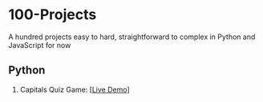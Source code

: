 # 100-Projects
A hundred projects easy to hard, straightforward to complex in Python and JavaScript for now
 ## Python
1. Capitals Quiz Game: [[Live Demo]](https://media3.giphy.com/media/v1.Y2lkPTc5MGI3NjExcWI3MHE1ZW9ndzRreGtuZDMzdzBhemNoYnBmeHBucm96YXA3OTRuNyZlcD12MV9pbnRlcm5hbF9naWZfYnlfaWQmY3Q9Zw/D78tU8tw3Z2tZGoS3o/giphy.gif)